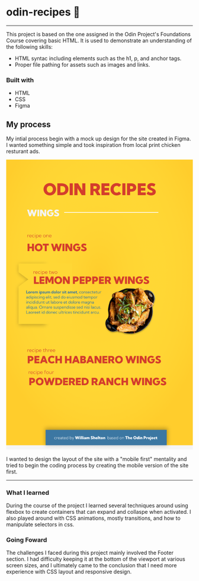 # odin-recipes :hamburger:

---

This project is based on the one assigned in the Odin Project's Foundations Course covering basic HTML. It is used to demonstrate an understanding of the following skills: 

 - HTML syntac including elements such as the h1, p, and anchor tags.
 - Proper file pathing for assets such as images and links.
 
 ### Built with

- HTML
- CSS
- Figma 
 
 ## My process

 My intial process begin with a mock up design for the site created in Figma. I wanted something simple and took inspiration from local print chicken resturant ads. 

 ![image of original figma design](images/orp.png)

I wanted to design the layout of the site with a "mobile first" mentality and tried to begin the coding process by creating the mobile version of the site first. 


---

### What I learned
During the course of the project I learned several techniques around using flexbox to create containers that can expand and collaspe when activated. I also played around with CSS animations, mostly transitions, and how to manipulate selectors in css. 



### Going Foward
The challenges I faced during this project mainly involved the Footer section. I had difficulty keeping it at the bottom of the viewport at various screen sizes, and I ultimately came to the conclusion that I need more experience with CSS layout and responsive design. 
